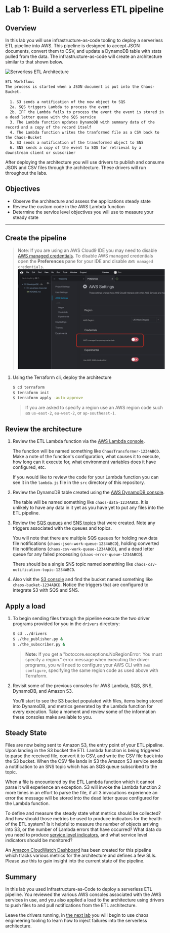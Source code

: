 # Lab 1: Build a serverless ETL pipeline

## Overview

In this lab you will use infrastructure-as-code tooling to deploy a serverless ETL pipeline into AWS.  This pipeline is designed to accept JSON documents, convert them to CSV, and update a DynamoDB table with stats pulled from the data.  The infrastructure-as-code will create an architecture similar to that shown below.

![Serverless ETL Architecture](images/serverless-etl-architecture.png)

    ETL Workflow:
    The process is started when a JSON document is put into the Chaos-Bucket.

      1. S3 sends a notification of the new object to SQS
      2a. SQS triggers Lambda to process the event
      2b. IFF the Lambda fails to process the event the event is stored in a dead letter queue with the SQS service
      3. The Lambda function updates DynamoDB with summary data of the record and a copy of the record itself
      4. The Lambda function writes the tranformed file as a CSV back to the Chaos-Bucket
      5. S3 sends a notification of the transformed object to SNS
      6. SNS sends a copy of the event to SQS for retrieval by a downstream client or subscriber

After deploying the architecture you will use drivers to publish and consume JSON and CSV files through the architecture.  These drivers will run throughout the labs.

## Objectives
 - Observe the architecture and assess the applications steady state
 - Review the custom code in the AWS Lambda function
 - Determine the service level objectives you will use to measure your steady state

 ---

## Create the pipeline

> Note: If you are using an AWS Cloud9 IDE you may need to disable [AWS managed credentials](https://docs.aws.amazon.com/cloud9/latest/user-guide/how-cloud9-with-iam.html#auth-and-access-control-temporary-managed-credentials).  To disable AWS managed credentials open the **Preferences** pane for your IDE and disable `AWS managed credentials`.
   ![AWS managed credentials](images/aws_managed_credentials.png)

1. Using the Terraform cli, deploy the architecture

    ```bash
    $ cd terraform
    $ terraform init
    $ terraform apply -auto-approve
    ```

    > If you are asked to specify a region use an AWS region code such as `us-east-2`, `eu-west-2`, or `ap-southeast-1`.

## Review the architecture

1. Review the ETL Lambda function via the [AWS Lambda console](https://console.aws.amazon.com/lambda/home?#/functions).  

    The function will be named something like `ChaosTransformer-1234ABCD`.  Make a note of the function's configuration, what causes it to execute, how long can it execute for, what environment variables does it have configured, etc.

    If you would like to review the code for your Lambda function you can see it in the `lambda.js` file in the `src` directory of this repository.

1. Review the DynamoDB table created using the [AWS DynamoDB console](https://console.aws.amazon.com/dynamodb/home?#tables:).

    The table will be named something like `chaos-data-1234ABCD`.  It is unlikely to have any data in it yet as you have yet to put any files into the ETL pipeline.

1. Review the [SQS queues](https://console.aws.amazon.com/sqs/home?#) and [SNS topics](https://console.aws.amazon.com/sns/v3/home?#/topics) that were created.  Note any triggers associated with the queues and topics.

    You will note that there are multiple SQS queues for holding new data file notifications (`chaos-json-work-queue-1234ABCD`), holding converted file notifications (`chaos-csv-work-queue-1234ABCD`), and a dead letter queue for any failed processing (`chaos-error-queue-1234ABCD`).

    There should be a single SNS topic named something like `chaos-csv-notification-topic-1234ABCD`.

1. Also visit the [S3 console](https://s3.console.aws.amazon.com/s3/home?) and find the bucket named something like `chaos-bucket-1234ABCD`.  Notice the triggers that are configured to integrate S3 with SQS and SNS.

## Apply a load

1. To begin sending files through the pipeline execute the two driver programs provided for you in the `drivers` directory:

     ```bash
     $ cd ../drivers
     $ ./the_publisher.py &
     $ ./the_subscriber.py &
     ```

    > **Note:** If you get a "botocore.exceptions.NoRegionError: You must specify a region." error message when executing the driver programs, you will need to configure your AWS CLI with `aws configure`, specifying the same region code as used above with Terraform.

1. Revisit some of the previous consoles for AWS Lambda, SQS, SNS, DynamoDB, and Amazon S3.  

    You'll start to see the S3 bucket populated with files, items being stored into DynamoDB, and metrics generated by the Lambda function for every execution.  Take a moment and review some of the information these consoles make available to you.

## Steady State

Files are now being sent to Amazon S3, the entry point of your ETL pipeline.  Upon landing in the S3 bucket the ETL Lambda function is being triggered to parse the received file, convert it to CSV, and write the CSV file back into the S3 bucket.  When the CSV file lands in S3 the Amazon S3 service sends a notification to an SNS topic which has an SQS queue subscribed to the topic.  

When a file is encountered by the ETL Lambda function which it cannot parse it will experience an exception.  S3 will invoke the Lambda function 2 more times in an effort to parse the file, if all 3 invocations experience an error the message will be stored into the dead letter queue configured for the Lambda function.

To define and measure the steady state what metrics should be collected? And how should those metrics be used to produce indicators for the health of the ETL system? Is it helpful to measure the number of objects arriving into S3, or the number of Lambda errors that have occurred? What data do you need to produce [service level indicators](https://devopsinstitute.com/choosing-the-right-service-level-indicators/), and what service level indicators should be monitored?

An [Amazon CloudWatch Dashboard](https://console.aws.amazon.com/cloudwatch/home?#dashboards:) has been created for this pipeline which tracks various metrics for the architecture and defines a few SLIs.  Please use this to gain insight into the current state of the pipeline.

## Summary

In this lab you used Infrastructure-as-Code to deploy a serverless ETL pipeline.  You reviewed the various AWS consoles associated with the AWS services in use, and you also applied a load to the architecture using drivers to push files to and pull notifications from the ETL architecture.

Leave the drivers running, in [the next lab](lab_2_inject_fault.md) you will begin to use chaos engineering tooling to learn how to inject failures into the serverless architecture.
